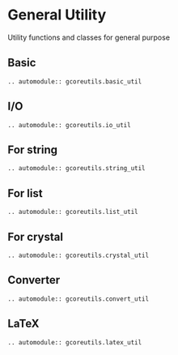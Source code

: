 # General Utility

Utility functions and classes for general purpose

## Basic
```{eval-rst}
.. automodule:: gcoreutils.basic_util
```

## I/O
```{eval-rst}
.. automodule:: gcoreutils.io_util
```

## For string
```{eval-rst}
.. automodule:: gcoreutils.string_util
```

## For list
```{eval-rst}
.. automodule:: gcoreutils.list_util
```

## For crystal
```{eval-rst}
.. automodule:: gcoreutils.crystal_util
```

## Converter
```{eval-rst}
.. automodule:: gcoreutils.convert_util
```

## LaTeX
```{eval-rst}
.. automodule:: gcoreutils.latex_util
```
